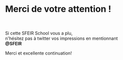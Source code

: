 <!-- .slide: class="transition bg-blue" -->

# Merci de votre attention !
<br><br>
<span class="thanks">Si cette SFEIR School vous a plu,<br>n'hésitez pas à twitter vos impressions en mentionnant<br/>**@SFEIR**

Merci et excellente continuation!<span>
